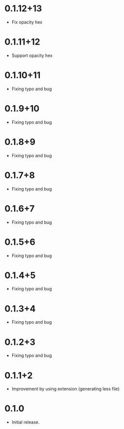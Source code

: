 # 0.1.12+13

* Fix opacity hex

# 0.1.11+12

* Support opacity hex

# 0.1.10+11

* Fixing typo and bug

# 0.1.9+10

* Fixing typo and bug

# 0.1.8+9

* Fixing typo and bug

# 0.1.7+8

* Fixing typo and bug

# 0.1.6+7

* Fixing typo and bug

# 0.1.5+6

* Fixing typo and bug

# 0.1.4+5

* Fixing typo and bug

# 0.1.3+4

* Fixing typo and bug

# 0.1.2+3

* Fixing typo and bug

# 0.1.1+2

* Improvement by using extension (generating less file)

# 0.1.0

* Initial release.
